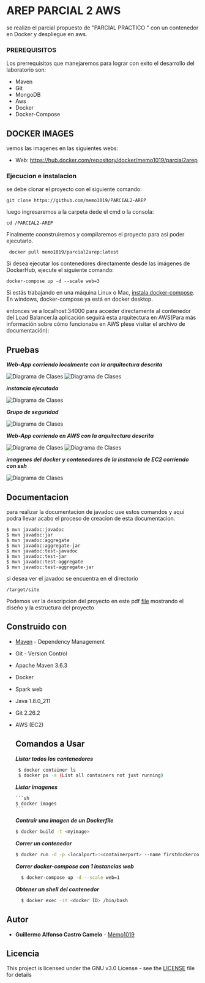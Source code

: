 # AREP PARCIAL 2 AWS

se realizo el parcial propuesto de "PARCIAL PRACTICO " con un contenedor en Docker y despliegue en aws.


### PREREQUISITOS

Los prerrequisitos que manejaremos para lograr con exito el desarrollo del laboratorio son:
- Maven
- Git
- MongoDB
- Aws
- Docker
- Docker-Compose
## DOCKER IMAGES

 vemos las imagenes en las siguientes webs:

- Web:
    https://hub.docker.com/repository/docker/memo1019/parcial2arep


### Ejecucion e instalacion
se debe clonar el proyecto con el siguiente comando:

```
git clone https://github.com/memo1019/PARCIAL2-AREP
```
luego ingresaremos a la carpeta dede el cmd o la consola:
```
cd /PARCIAL2-AREP
```
Finalmente coonstruiremos y compilaremos el proyecto para asi poder ejecutarlo.
```
 docker pull memo1019/parcial2arep:latest
```

Si desea ejecutar los contenedores directamente desde las imágenes de DockerHub, ejecute el siguiente comando:
```
docker-compose up -d --scale web=3
```
Si estás trabajando en una máquina Linux o Mac, [instala docker-compose](https://docs.docker.com/compose/install/).
En windows, docker-compose ya está en docker desktop.

entonces ve a localhost:34000 para acceder directamente al contenedor del Load Balancer.la aplicación seguirá esta arquitectura en AWS(Para más información sobre cómo funcionaba en AWS plese visitar el archivo de documentación):

## Pruebas

***Web-App corriendo localmente con la arquitectura descrita***

![Diagrama de Clases](/images/prueba1cos.png)
![Diagrama de Clases](/images/prueba1acos.png)

***instancia ejecutada***


![Diagrama de Clases](/images/prueba3.png)

***Grupo de seguridad***


![Diagrama de Clases](/images/prueba5.png)

***Web-App corriendo en AWS con la arquitectura descrita***


![Diagrama de Clases](/images/prueba2cos.png)
![Diagrama de Clases](/images/prueba2acos.png)

***imagenes del docker y contenedores de la instancia de EC2 corriendo con ssh***


![Diagrama de Clases](/images/prueba4.png)


## Documentacion
para realizar la documentacion de javadoc use estos comandos y aqui podra llevar acabo el proceso de creacion de esta documentacion.
```
$ mvn javadoc:javadoc
$ mvn javadoc:jar
$ mvn javadoc:aggregate
$ mvn javadoc:aggregate-jar
$ mvn javadoc:test-javadoc
$ mvn javadoc:test-jar
$ mvn javadoc:test-aggregate
$ mvn javadoc:test-aggregate-jar
```
si desea ver el javadoc se encuentra en el directorio
```
/target/site
```

Podemos ver la descripcion del proyecto en este pdf [file](/lab4.pdf) mostrando el diseño y la estructura del proyecto

## Construido con

* [Maven](https://maven.apache.org/) - Dependency Management
* Git - Version Control    
* Apache Maven 3.6.3
* Docker
* Spark web
* Java 1.8.0_211
* Git 2.26.2
* AWS (EC2)
   
  ## Comandos a Usar
  
  ***Listar todos los contenedores***
  
   ```sh
    $ docker container ls 
    $ docker ps -a (List all containers not just running)
   ```
     
    ***Listar imagenes***

      ```sh
      $ docker images  
      ```

  ***Contruir una imagen de un Dockerfile***

     ```sh
    $ docker build -t <myimage> 
     ```
   ***Correr un contenedor***

    ```sh
    $ docker run -d -p <localport>:<containerport> --name firstdockercontainer <image> 
  ```
   ***Correr docker-compose con 1 instancias web***

  ```sh
    $ docker-compose up -d --scale web=1
  ```

   ***Obtener un shell del contenedor***

  ```sh
    $ docker exec -it <docker ID> /bin/bash
  ```

## Autor

* **Guillermo Alfonso Castro Camelo** - [Memo1019](https://github.com/memo1019)

## Licencia

This project is licensed under the GNU v3.0 License - see the [LICENSE](LICENSE.txt) file for details
